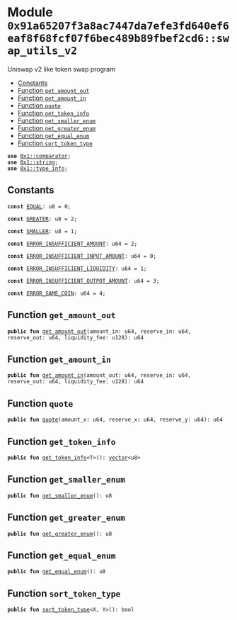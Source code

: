 
<a id="0x91a65207f3a8ac7447da7efe3fd640ef6eaf8f68fcf07f6bec489b89fbef2cd6_swap_utils_v2"></a>

# Module `0x91a65207f3a8ac7447da7efe3fd640ef6eaf8f68fcf07f6bec489b89fbef2cd6::swap_utils_v2`

Uniswap v2 like token swap program


-  [Constants](#@Constants_0)
-  [Function `get_amount_out`](#0x91a65207f3a8ac7447da7efe3fd640ef6eaf8f68fcf07f6bec489b89fbef2cd6_swap_utils_v2_get_amount_out)
-  [Function `get_amount_in`](#0x91a65207f3a8ac7447da7efe3fd640ef6eaf8f68fcf07f6bec489b89fbef2cd6_swap_utils_v2_get_amount_in)
-  [Function `quote`](#0x91a65207f3a8ac7447da7efe3fd640ef6eaf8f68fcf07f6bec489b89fbef2cd6_swap_utils_v2_quote)
-  [Function `get_token_info`](#0x91a65207f3a8ac7447da7efe3fd640ef6eaf8f68fcf07f6bec489b89fbef2cd6_swap_utils_v2_get_token_info)
-  [Function `get_smaller_enum`](#0x91a65207f3a8ac7447da7efe3fd640ef6eaf8f68fcf07f6bec489b89fbef2cd6_swap_utils_v2_get_smaller_enum)
-  [Function `get_greater_enum`](#0x91a65207f3a8ac7447da7efe3fd640ef6eaf8f68fcf07f6bec489b89fbef2cd6_swap_utils_v2_get_greater_enum)
-  [Function `get_equal_enum`](#0x91a65207f3a8ac7447da7efe3fd640ef6eaf8f68fcf07f6bec489b89fbef2cd6_swap_utils_v2_get_equal_enum)
-  [Function `sort_token_type`](#0x91a65207f3a8ac7447da7efe3fd640ef6eaf8f68fcf07f6bec489b89fbef2cd6_swap_utils_v2_sort_token_type)


<pre><code><b>use</b> <a href="">0x1::comparator</a>;
<b>use</b> <a href="">0x1::string</a>;
<b>use</b> <a href="">0x1::type_info</a>;
</code></pre>



<a id="@Constants_0"></a>

## Constants


<a id="0x91a65207f3a8ac7447da7efe3fd640ef6eaf8f68fcf07f6bec489b89fbef2cd6_swap_utils_v2_EQUAL"></a>



<pre><code><b>const</b> <a href="swap_utils_v2.md#0x91a65207f3a8ac7447da7efe3fd640ef6eaf8f68fcf07f6bec489b89fbef2cd6_swap_utils_v2_EQUAL">EQUAL</a>: u8 = 0;
</code></pre>



<a id="0x91a65207f3a8ac7447da7efe3fd640ef6eaf8f68fcf07f6bec489b89fbef2cd6_swap_utils_v2_GREATER"></a>



<pre><code><b>const</b> <a href="swap_utils_v2.md#0x91a65207f3a8ac7447da7efe3fd640ef6eaf8f68fcf07f6bec489b89fbef2cd6_swap_utils_v2_GREATER">GREATER</a>: u8 = 2;
</code></pre>



<a id="0x91a65207f3a8ac7447da7efe3fd640ef6eaf8f68fcf07f6bec489b89fbef2cd6_swap_utils_v2_SMALLER"></a>



<pre><code><b>const</b> <a href="swap_utils_v2.md#0x91a65207f3a8ac7447da7efe3fd640ef6eaf8f68fcf07f6bec489b89fbef2cd6_swap_utils_v2_SMALLER">SMALLER</a>: u8 = 1;
</code></pre>



<a id="0x91a65207f3a8ac7447da7efe3fd640ef6eaf8f68fcf07f6bec489b89fbef2cd6_swap_utils_v2_ERROR_INSUFFICIENT_AMOUNT"></a>



<pre><code><b>const</b> <a href="swap_utils_v2.md#0x91a65207f3a8ac7447da7efe3fd640ef6eaf8f68fcf07f6bec489b89fbef2cd6_swap_utils_v2_ERROR_INSUFFICIENT_AMOUNT">ERROR_INSUFFICIENT_AMOUNT</a>: u64 = 2;
</code></pre>



<a id="0x91a65207f3a8ac7447da7efe3fd640ef6eaf8f68fcf07f6bec489b89fbef2cd6_swap_utils_v2_ERROR_INSUFFICIENT_INPUT_AMOUNT"></a>



<pre><code><b>const</b> <a href="swap_utils_v2.md#0x91a65207f3a8ac7447da7efe3fd640ef6eaf8f68fcf07f6bec489b89fbef2cd6_swap_utils_v2_ERROR_INSUFFICIENT_INPUT_AMOUNT">ERROR_INSUFFICIENT_INPUT_AMOUNT</a>: u64 = 0;
</code></pre>



<a id="0x91a65207f3a8ac7447da7efe3fd640ef6eaf8f68fcf07f6bec489b89fbef2cd6_swap_utils_v2_ERROR_INSUFFICIENT_LIQUIDITY"></a>



<pre><code><b>const</b> <a href="swap_utils_v2.md#0x91a65207f3a8ac7447da7efe3fd640ef6eaf8f68fcf07f6bec489b89fbef2cd6_swap_utils_v2_ERROR_INSUFFICIENT_LIQUIDITY">ERROR_INSUFFICIENT_LIQUIDITY</a>: u64 = 1;
</code></pre>



<a id="0x91a65207f3a8ac7447da7efe3fd640ef6eaf8f68fcf07f6bec489b89fbef2cd6_swap_utils_v2_ERROR_INSUFFICIENT_OUTPOT_AMOUNT"></a>



<pre><code><b>const</b> <a href="swap_utils_v2.md#0x91a65207f3a8ac7447da7efe3fd640ef6eaf8f68fcf07f6bec489b89fbef2cd6_swap_utils_v2_ERROR_INSUFFICIENT_OUTPOT_AMOUNT">ERROR_INSUFFICIENT_OUTPOT_AMOUNT</a>: u64 = 3;
</code></pre>



<a id="0x91a65207f3a8ac7447da7efe3fd640ef6eaf8f68fcf07f6bec489b89fbef2cd6_swap_utils_v2_ERROR_SAME_COIN"></a>



<pre><code><b>const</b> <a href="swap_utils_v2.md#0x91a65207f3a8ac7447da7efe3fd640ef6eaf8f68fcf07f6bec489b89fbef2cd6_swap_utils_v2_ERROR_SAME_COIN">ERROR_SAME_COIN</a>: u64 = 4;
</code></pre>



<a id="0x91a65207f3a8ac7447da7efe3fd640ef6eaf8f68fcf07f6bec489b89fbef2cd6_swap_utils_v2_get_amount_out"></a>

## Function `get_amount_out`



<pre><code><b>public</b> <b>fun</b> <a href="swap_utils_v2.md#0x91a65207f3a8ac7447da7efe3fd640ef6eaf8f68fcf07f6bec489b89fbef2cd6_swap_utils_v2_get_amount_out">get_amount_out</a>(amount_in: u64, reserve_in: u64, reserve_out: u64, liquidity_fee: u128): u64
</code></pre>



<a id="0x91a65207f3a8ac7447da7efe3fd640ef6eaf8f68fcf07f6bec489b89fbef2cd6_swap_utils_v2_get_amount_in"></a>

## Function `get_amount_in`



<pre><code><b>public</b> <b>fun</b> <a href="swap_utils_v2.md#0x91a65207f3a8ac7447da7efe3fd640ef6eaf8f68fcf07f6bec489b89fbef2cd6_swap_utils_v2_get_amount_in">get_amount_in</a>(amount_out: u64, reserve_in: u64, reserve_out: u64, liquidity_fee: u128): u64
</code></pre>



<a id="0x91a65207f3a8ac7447da7efe3fd640ef6eaf8f68fcf07f6bec489b89fbef2cd6_swap_utils_v2_quote"></a>

## Function `quote`



<pre><code><b>public</b> <b>fun</b> <a href="swap_utils_v2.md#0x91a65207f3a8ac7447da7efe3fd640ef6eaf8f68fcf07f6bec489b89fbef2cd6_swap_utils_v2_quote">quote</a>(amount_x: u64, reserve_x: u64, reserve_y: u64): u64
</code></pre>



<a id="0x91a65207f3a8ac7447da7efe3fd640ef6eaf8f68fcf07f6bec489b89fbef2cd6_swap_utils_v2_get_token_info"></a>

## Function `get_token_info`



<pre><code><b>public</b> <b>fun</b> <a href="swap_utils_v2.md#0x91a65207f3a8ac7447da7efe3fd640ef6eaf8f68fcf07f6bec489b89fbef2cd6_swap_utils_v2_get_token_info">get_token_info</a>&lt;T&gt;(): <a href="">vector</a>&lt;u8&gt;
</code></pre>



<a id="0x91a65207f3a8ac7447da7efe3fd640ef6eaf8f68fcf07f6bec489b89fbef2cd6_swap_utils_v2_get_smaller_enum"></a>

## Function `get_smaller_enum`



<pre><code><b>public</b> <b>fun</b> <a href="swap_utils_v2.md#0x91a65207f3a8ac7447da7efe3fd640ef6eaf8f68fcf07f6bec489b89fbef2cd6_swap_utils_v2_get_smaller_enum">get_smaller_enum</a>(): u8
</code></pre>



<a id="0x91a65207f3a8ac7447da7efe3fd640ef6eaf8f68fcf07f6bec489b89fbef2cd6_swap_utils_v2_get_greater_enum"></a>

## Function `get_greater_enum`



<pre><code><b>public</b> <b>fun</b> <a href="swap_utils_v2.md#0x91a65207f3a8ac7447da7efe3fd640ef6eaf8f68fcf07f6bec489b89fbef2cd6_swap_utils_v2_get_greater_enum">get_greater_enum</a>(): u8
</code></pre>



<a id="0x91a65207f3a8ac7447da7efe3fd640ef6eaf8f68fcf07f6bec489b89fbef2cd6_swap_utils_v2_get_equal_enum"></a>

## Function `get_equal_enum`



<pre><code><b>public</b> <b>fun</b> <a href="swap_utils_v2.md#0x91a65207f3a8ac7447da7efe3fd640ef6eaf8f68fcf07f6bec489b89fbef2cd6_swap_utils_v2_get_equal_enum">get_equal_enum</a>(): u8
</code></pre>



<a id="0x91a65207f3a8ac7447da7efe3fd640ef6eaf8f68fcf07f6bec489b89fbef2cd6_swap_utils_v2_sort_token_type"></a>

## Function `sort_token_type`



<pre><code><b>public</b> <b>fun</b> <a href="swap_utils_v2.md#0x91a65207f3a8ac7447da7efe3fd640ef6eaf8f68fcf07f6bec489b89fbef2cd6_swap_utils_v2_sort_token_type">sort_token_type</a>&lt;X, Y&gt;(): bool
</code></pre>
